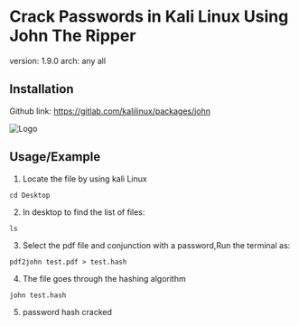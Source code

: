 
# Crack Passwords in Kali Linux Using John The Ripper

version: 1.9.0 arch: any all



## Installation

Github link: https://gitlab.com/kalilinux/packages/john



![Logo](https://www.kali.org/tools/john/images/john-logo.svg)


## Usage/Example
1. Locate the file by using kali Linux 
```
cd Desktop
```
2. In desktop to find the list of files:
```
ls
```
3.  Select the pdf file and conjunction with a password,Run the terminal as:
```
pdf2john test.pdf > test.hash
```
4. The file goes through the hashing algorithm
```
john test.hash
```
5. password hash cracked 
